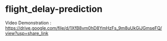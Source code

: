 # flight_delay-prediction
Video Demonstration : https://drive.google.com/file/d/1XfB8vm0hD8YmHzFs_9m8uUkGiJGmseFQ/view?usp=share_link
